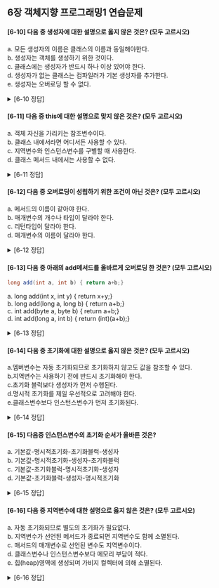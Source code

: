 ## 6장 객체지향 프로그래밍1 연습문제

<h4>
[6-10] 다음 중 생성자에 대한 설명으로 옳지 않은 것은? (모두 고르시오) 
</h4>
<p>
a. 모든 생성자의 이름은 클래스의 이름과 동일해야한다.</br>
b. 생성자는 객체를 생성하기 위한 것이다.</br>
c. 클래스에는 생성자가 반드시 하나 이상 있어야 한다.</br>
d. 생성자가 없는 클래스는 컴파일러가 기본 생성자를 추가한다.</br>
e. 생성자는 오버로딩 할 수 없다.</br>
</p>

<details>
<summary>[6-10 정답]</summary>
<p id="answer">
b. 생성자는 객체를 생성하기 위한 것이다.</br>
e. 생성자는 오버로딩 할 수 없다.</br>
</p>
</details>

<h4>
[6-11] 다음 중 this에 대한 설명으로 맞지 않은 것은? (모두 고르시오) 
</h4>
<p>
a. 객체 자신을 가리키는 참조변수이다. </br>
b. 클래스 내에서라면 어디서든 사용할 수 있다.</br>
c. 지역변수와 인스턴스변수를 구별할 때 사용한다.</br>
d. 클래스 메서드 내에서는 사용할 수 없다.</br>
</p>

<details>
<summary>[6-11 정답]</summary>
<p id="answer">
b. 클래스 내에서라면 어디서든 사용할 수 있다.</br>
</p>
</details>

<h4>
[6-12] 다음 중 오버로딩이 성립하기 위한 조건이 아닌 것은? (모두 고르시오) 
</h4>
<p>
a. 메서드의 이름이 같아야 한다.</br>
b. 매개변수의 개수나 타입이 달라야 한다.</br>
c. 리턴타입이 달라야 한다.</br>
d. 매개변수의 이름이 달라야 한다.</br>
</p>

<details>
<summary>[6-12 정답]</summary>
<p id="answer">
c. 리턴타입이 달라야 한다.</br>
d. 매개변수의 이름이 달라야 한다.</br>
</p>
</details>

<h4>
[6-13] 다음 중 아래의 add메서드를 올바르게 오버로딩 한 것은? (모두 고르시오) 
</h4>

```java
long add(int a, int b) { return a+b;}
```

<p>
a. long add(int x, int y) { return x+y;}</br>
b. long add(long a, long b) { return a+b;}</br>
c. int add(byte a, byte b) { return a+b;}</br>
d. int add(long a, int b) { return (int)(a+b);}</br>
</p>

<details>
<summary>[6-13 정답]</summary>
<p id="answer">
b. long add(long a, long b) { return a+b;}</br>
c. int add(byte a, byte b) { return a+b;}</br>
d. int add(long a, int b) { return (int)(a+b);}</br>
</p>
</details>

<h4>
[6-14] 다음 중 초기화에 대한 설명으로 옳지 않은 것은? (모두 고르시오)
</h4>
<p>
 a.멤버변수는 자동 초기화되므로 초기화하지 않고도 값을 참조할 수 있다. </br>
 b.지역변수는 사용하기 전에 반드시 초기화해야 한다.</br>
c.초기화 블럭보다 생성자가 먼저 수행된다.</br>
d.명시적 초기화를 제일 우선적으로 고려해야 한다. </br>
e.클래스변수보다 인스턴스변수가 먼저 초기화된다.</br>
</p>

<details>
<summary>[6-14 정답]</summary>
<p id="answer">
c.초기화 블럭보다 생성자가 먼저 수행된다.</br>
e.클래스변수보다 인스턴스변수가 먼저 초기화된다.</br>
</p>
</details>

<h4>
[6-15] 다음중 인스턴스변수의 초기화 순서가 올바른 것은? 
</h4>
<p>
a. 기본값-명시적초기화-초기화블럭-생성자</br>
b. 기본값-명시적초기화-생성자-초기화블럭</br>
c. 기본값-초기화블럭-명시적초기화-생성자</br>
d. 기본값-초기화블럭-생성자-명시적초기화</br>
</p>

<details>
<summary>[6-15 정답]</summary>
<p id="answer">
a. 기본값-명시적초기화-초기화블럭-생성자</br>
</p>
</details>

<h4>
[6-16] 다음 중 지역변수에 대한 설명으로 옳지 않은 것은? (모두 고르시오) 
</h4>
<p>
a. 자동 초기화되므로 별도의 초기화가 필요없다.</br>
b. 지역변수가 선언된 메서드가 종료되면 지역변수도 함께 소멸된다.</br>
c. 매서드의 매개변수로 선언된 변수도 지역변수이다.</br>
d. 클래스변수나 인스턴스변수보다 메모리 부담이 적다.</br>
e. 힙(heap)영역에 생성되며 가비지 컬렉터에 의해 소멸된다.</br>
</p>

<details>
<summary>[6-16 정답]</summary>
<p id="answer">
a. 자동 초기화되므로 별도의 초기화가 필요없다.</br>
e. 힙(heap)영역에 생성되며 가비지 컬렉터에 의해 소멸된다.</br>
</p>
</details>

